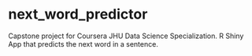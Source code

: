 # next_word_predictor
Capstone project for Coursera JHU Data Science Specialization. R Shiny App that predicts the next word in a sentence.
